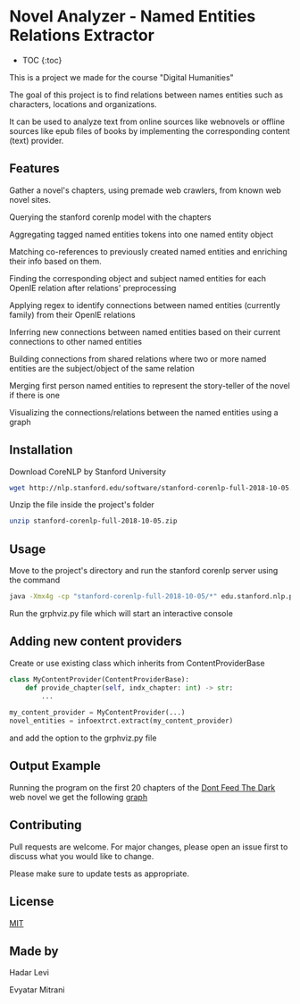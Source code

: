# Novel Analyzer - Named Entities Relations Extractor

* TOC
{:toc}

This is a project we made for the course "Digital Humanities"

The goal of this project is to find relations between names entities such as 
characters, locations and organizations.

It can be used to analyze text from online sources like webnovels or offline 
sources like epub files of books by implementing the corresponding content (text) provider.

## Features
Gather a novel's chapters, using premade web crawlers, from known web novel sites.

Querying the stanford corenlp model with the chapters

Aggregating tagged named entities tokens into one named entity object

Matching co-references to previously created named entities and enriching their info based on them.

Finding the corresponding object and subject named entities for each OpenIE relation after relations' preprocessing 

Applying regex to identify connections between named entities (currently family) from their OpenIE relations  

Inferring new connections between named entities based on their current connections to other named entities

Building connections from shared relations where two or more named entities are the subject/object of the same relation

Merging first person named entities to represent the story-teller of the novel if there is one

Visualizing the connections/relations between the named entities using a graph

## Installation
Download CoreNLP by Stanford University
```bash
wget http://nlp.stanford.edu/software/stanford-corenlp-full-2018-10-05.zip
```
Unzip the file inside the project's folder
```bash
unzip stanford-corenlp-full-2018-10-05.zip
```


## Usage
Move to the project's directory and run the stanford corenlp server using the command
```bash
java -Xmx4g -cp "stanford-corenlp-full-2018-10-05/*" edu.stanford.nlp.pipeline.StanfordCoreNLPServer -port 9000
```
Run the grphviz.py file which will start an interactive console

## Adding new content providers
Create or use existing class which inherits from ContentProviderBase

```python
class MyContentProvider(ContentProviderBase):
    def provide_chapter(self, indx_chapter: int) -> str:
        ...
        
my_content_provider = MyContentProvider(...)
novel_entities = infoextrct.extract(my_content_provider)
```

and add the option to the grphviz.py file

## Output Example
Running the program on the first 20 chapters of the
[Dont Feed The Dark](https://www.royalroad.com/fiction/6245/dont-feed-the-dark) 
web novel we get the following
[graph](dont-feed-the-dark.html)

## Contributing
Pull requests are welcome. For major changes, please open an issue first to discuss what you would like to change.

Please make sure to update tests as appropriate.

## License
[MIT](https://choosealicense.com/licenses/mit/)


## Made by
Hadar Levi

Evyatar Mitrani
